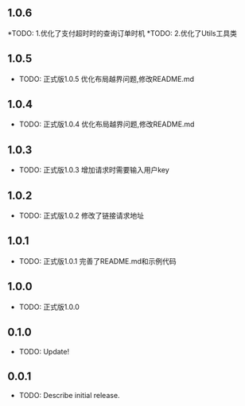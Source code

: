 ## 1.0.6

*TODO: 1.优化了支付超时时的查询订单时机
*TODO: 2.优化了Utils工具类

## 1.0.5

* TODO: 正式版1.0.5 优化布局越界问题,修改README.md

## 1.0.4

* TODO: 正式版1.0.4 优化布局越界问题,修改README.md

## 1.0.3

* TODO: 正式版1.0.3 增加请求时需要输入用户key

## 1.0.2

* TODO: 正式版1.0.2 修改了链接请求地址

## 1.0.1

* TODO: 正式版1.0.1 完善了README.md和示例代码

## 1.0.0

* TODO: 正式版1.0.0

## 0.1.0

* TODO: Update!

## 0.0.1

* TODO: Describe initial release.
